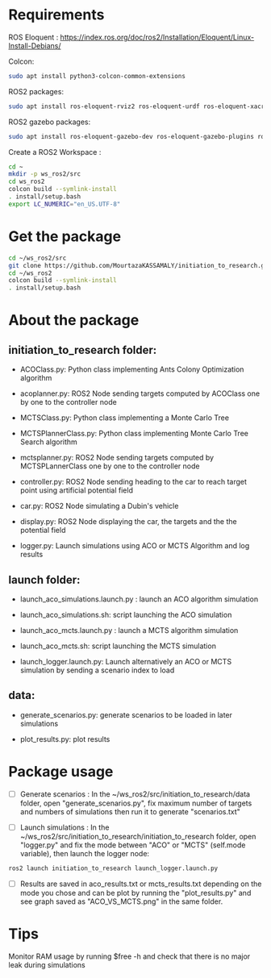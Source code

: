 # Requirements

ROS Eloquent : https://index.ros.org/doc/ros2/Installation/Eloquent/Linux-Install-Debians/

Colcon: 

``` bash
sudo apt install python3-colcon-common-extensions
```

ROS2 packages: 

``` bash
sudo apt install ros-eloquent-rviz2 ros-eloquent-urdf ros-eloquent-xacro ros-eloquent-robot-state-publisher ros-eloquent-joint-state-publisher-gui
```

ROS2 gazebo packages: 

``` bash
sudo apt install ros-eloquent-gazebo-dev ros-eloquent-gazebo-plugins ros-eloquent-gazebo-ros ros-eloquent-rqt-robot-steering
```

Create a ROS2 Workspace : 

``` bash
cd ~
mkdir -p ws_ros2/src
cd ws_ros2
colcon build --symlink-install
. install/setup.bash
export LC_NUMERIC="en_US.UTF-8"
```

# Get the package

``` bash
cd ~/ws_ros2/src
git clone https://github.com/MourtazaKASSAMALY/initiation_to_research.git
cd ~/ws_ros2
colcon build --symlink-install
. install/setup.bash
```

# About the package

## initiation_to_research folder:

* ACOClass.py: Python class implementing Ants Colony Optimization algorithm
* acoplanner.py: ROS2 Node sending targets computed by ACOClass one by one to the controller node

* MCTSClass.py: Python class implementing a Monte Carlo Tree
* MCTSPlannerClass.py: Python class implementing Monte Carlo Tree Search algorithm
* mctsplanner.py: ROS2 Node sending targets computed by MCTSPLannerClass one by one to the controller node

* controller.py: ROS2 Node sending heading to the car to reach target point using artificial potential field
* car.py: ROS2 Node simulating a Dubin's vehicle

* display.py: ROS2 Node displaying the car, the targets and the the potential field
* logger.py: Launch simulations using ACO or MCTS Algorithm and log results

## launch folder:

* launch_aco_simulations.launch.py : launch an ACO algorithm simulation
* launch_aco_simulations.sh: script launching the ACO simulation

* launch_aco_mcts.launch.py : launch a MCTS algorithm simulation
* launch_aco_mcts.sh: script launching the MCTS simulation
 
* launch_logger.launch.py: Launch alternatively an ACO or MCTS simulation by sending a scenario index to load

## data: 

* generate_scenarios.py: generate scenarios to be loaded in later simulations

* plot_results.py: plot results

# Package usage

- [ ] Generate scenarios : In the ~/ws_ros2/src/initiation_to_research/data folder, open "generate_scenarios.py", fix maximum number of targets and numbers of simulations then run it to generate "scenarios.txt"

- [ ] Launch simulations : In the ~/ws_ros2/src/initiation_to_research/initiation_to_research folder, open "logger.py" and fix the mode between "ACO" or "MCTS" (self.mode variable), then launch the logger node: 

``` bash
ros2 launch initiation_to_research launch_logger.launch.py
```

- [ ] Results are saved in aco_results.txt or mcts_results.txt depending on the mode you chose and can be plot by running the "plot_results.py" and see graph saved as "ACO_VS_MCTS.png" in the same folder.

# Tips

Monitor RAM usage by running $free -h and check that there is no major leak during simulations
